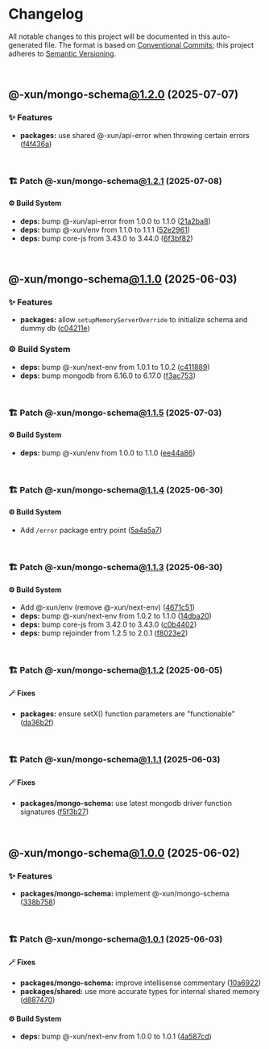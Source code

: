 # Changelog

All notable changes to this project will be documented in this auto-generated
file. The format is based on [Conventional Commits][1];
this project adheres to [Semantic Versioning][2].

<br />

## @-xun/mongo-schema[@1.2.0][3] (2025-07-07)

### ✨ Features

- **packages:** use shared @-xun/api-error when throwing certain errors ([f4f436a][4])

<br />

### 🏗️ Patch @-xun/mongo-schema[@1.2.1][5] (2025-07-08)

#### ⚙️ Build System

- **deps:** bump @-xun/api-error from 1.0.0 to 1.1.0 ([21a2ba8][6])
- **deps:** bump @-xun/env from 1.1.0 to 1.1.1 ([52e2961][7])
- **deps:** bump core-js from 3.43.0 to 3.44.0 ([6f3bf82][8])

<br />

## @-xun/mongo-schema[@1.1.0][9] (2025-06-03)

### ✨ Features

- **packages:** allow `setupMemoryServerOverride` to initialize schema and dummy db ([c04211e][10])

### ⚙️ Build System

- **deps:** bump @-xun/next-env from 1.0.1 to 1.0.2 ([c411889][11])
- **deps:** bump mongodb from 6.16.0 to 6.17.0 ([f3ac753][12])

<br />

### 🏗️ Patch @-xun/mongo-schema[@1.1.5][13] (2025-07-03)

#### ⚙️ Build System

- **deps:** bump @-xun/env from 1.0.0 to 1.1.0 ([ee44a86][14])

<br />

### 🏗️ Patch @-xun/mongo-schema[@1.1.4][15] (2025-06-30)

#### ⚙️ Build System

- Add `/error` package entry point ([5a4a5a7][16])

<br />

### 🏗️ Patch @-xun/mongo-schema[@1.1.3][17] (2025-06-30)

#### ⚙️ Build System

- Add @-xun/env (remove @-xun/next-env) ([4671c51][18])
- **deps:** bump @-xun/next-env from 1.0.2 to 1.1.0 ([14dba20][19])
- **deps:** bump core-js from 3.42.0 to 3.43.0 ([c0b4402][20])
- **deps:** bump rejoinder from 1.2.5 to 2.0.1 ([f8023e2][21])

<br />

### 🏗️ Patch @-xun/mongo-schema[@1.1.2][22] (2025-06-05)

#### 🪄 Fixes

- **packages:** ensure setX() function parameters are "functionable" ([da36b2f][23])

<br />

### 🏗️ Patch @-xun/mongo-schema[@1.1.1][24] (2025-06-03)

#### 🪄 Fixes

- **packages/mongo-schema:** use latest mongodb driver function signatures ([f5f3b27][25])

<br />

## @-xun/mongo-schema[@1.0.0][26] (2025-06-02)

### ✨ Features

- **packages/mongo-schema:** implement @-xun/mongo-schema ([338b758][27])

<br />

### 🏗️ Patch @-xun/mongo-schema[@1.0.1][28] (2025-06-03)

#### 🪄 Fixes

- **packages/mongo-schema:** improve intellisense commentary ([10a6922][29])
- **packages/shared:** use more accurate types for internal shared memory ([d887470][30])

#### ⚙️ Build System

- **deps:** bump @-xun/next-env from 1.0.0 to 1.0.1 ([4a587cd][31])

[1]: https://conventionalcommits.org
[2]: https://semver.org
[3]: https://github.com/Xunnamius/mongo-utils/compare/@-xun/mongo-schema@1.1.5...@-xun/mongo-schema@1.2.0
[4]: https://github.com/Xunnamius/mongo-utils/commit/f4f436a17e3a4dfdb6460c5eeb717c55d6f392c1
[5]: https://github.com/Xunnamius/mongo-utils/compare/@-xun/mongo-schema@1.2.0...@-xun/mongo-schema@1.2.1
[6]: https://github.com/Xunnamius/mongo-utils/commit/21a2ba8f84508b349c460225ddeb0d037f6364a8
[7]: https://github.com/Xunnamius/mongo-utils/commit/52e29615a603aa84367c429a6e24e6e24f8f2c33
[8]: https://github.com/Xunnamius/mongo-utils/commit/6f3bf822825a871f1e2c6bb2fc3b678feda56c4d
[9]: https://github.com/Xunnamius/mongo-utils/compare/@-xun/mongo-schema@1.0.1...@-xun/mongo-schema@1.1.0
[10]: https://github.com/Xunnamius/mongo-utils/commit/c04211e3ff9f2d1a4c7292b600a0f079f7e77b3b
[11]: https://github.com/Xunnamius/mongo-utils/commit/c411889e6bc1bc42c347d505d86434013eb60eac
[12]: https://github.com/Xunnamius/mongo-utils/commit/f3ac7538c9d98c963f8b94b760fb0249c5ceefee
[13]: https://github.com/Xunnamius/mongo-utils/compare/@-xun/mongo-schema@1.1.4...@-xun/mongo-schema@1.1.5
[14]: https://github.com/Xunnamius/mongo-utils/commit/ee44a86dd2f7bd179506a4679da6c233cfd0ce8e
[15]: https://github.com/Xunnamius/mongo-utils/compare/@-xun/mongo-schema@1.1.3...@-xun/mongo-schema@1.1.4
[16]: https://github.com/Xunnamius/mongo-utils/commit/5a4a5a72ee127a824372b4175e7a7f6ab5a03af4
[17]: https://github.com/Xunnamius/mongo-utils/compare/@-xun/mongo-schema@1.1.2...@-xun/mongo-schema@1.1.3
[18]: https://github.com/Xunnamius/mongo-utils/commit/4671c51e0b154b368b76cc65445cc8fa8f242dc2
[19]: https://github.com/Xunnamius/mongo-utils/commit/14dba2047cb280667e5902ca6c6377d1cc5dfaa4
[20]: https://github.com/Xunnamius/mongo-utils/commit/c0b440267624a18e821749d4fbafcfb436f02792
[21]: https://github.com/Xunnamius/mongo-utils/commit/f8023e27de9fd60ad3bd8b856b821cfac351e1d7
[22]: https://github.com/Xunnamius/mongo-utils/compare/@-xun/mongo-schema@1.1.1...@-xun/mongo-schema@1.1.2
[23]: https://github.com/Xunnamius/mongo-utils/commit/da36b2f7ed743ec7d8e66e842457ff4af33ae36e
[24]: https://github.com/Xunnamius/mongo-utils/compare/@-xun/mongo-schema@1.1.0...@-xun/mongo-schema@1.1.1
[25]: https://github.com/Xunnamius/mongo-utils/commit/f5f3b27be3f13bbf8e30e4951460221006daa66a
[26]: https://github.com/Xunnamius/mongo-utils/compare/338b7589e5e51031f1d3bb7a988f4892cb8fc0ef...@-xun/mongo-schema@1.0.0
[27]: https://github.com/Xunnamius/mongo-utils/commit/338b7589e5e51031f1d3bb7a988f4892cb8fc0ef
[28]: https://github.com/Xunnamius/mongo-utils/compare/@-xun/mongo-schema@1.0.0...@-xun/mongo-schema@1.0.1
[29]: https://github.com/Xunnamius/mongo-utils/commit/10a69221eb15a2b2f017f7fcdeb3a1b2072fa1f6
[30]: https://github.com/Xunnamius/mongo-utils/commit/d887470e11c12850d2375d4c5c93bcc22682bb96
[31]: https://github.com/Xunnamius/mongo-utils/commit/4a587cdf0b096474447ef4fa322e494156132126
